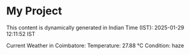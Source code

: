 # My Project

This content is dynamically generated in Indian Time (IST): 2025-01-29 12:11:52 IST


Current Weather in Coimbatore:
Temperature: 27.88 °C
Condition: haze
